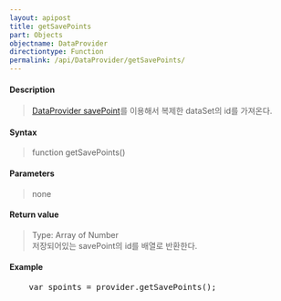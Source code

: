 ```yaml
---
layout: apipost
title: getSavePoints
part: Objects
objectname: DataProvider
directiontype: Function
permalink: /api/DataProvider/getSavePoints/
---
```



#### Description

> [DataProvider savePoint](/api/DataProvider/savePoint)를 이용해서 복제한 dataSet의 id를 가져온다.

#### Syntax

> function getSavePoints()

#### Parameters

> none

#### Return value

> Type: Array of Number  
> 저장되어있는 savePoint의 id를 배열로 반환한다.  

#### Example

<pre class="prettyprint">
    var spoints = provider.getSavePoints();
</pre>

